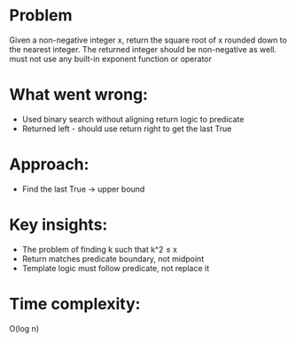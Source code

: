 # Problem
Given a non-negative integer x, return the square root of x rounded down to the nearest integer. The returned integer should be non-negative as well.
must not use any built-in exponent function or operator

# What went wrong:
- Used binary search without aligning return logic to predicate
- Returned left - should use return right to get the last True

# Approach:
- Find the last True -> upper bound

# Key insights:
- The problem of finding k such that k^2 ≤ x
- Return matches predicate boundary, not midpoint
- Template logic must follow predicate, not replace it

# Time complexity:
O(log n)